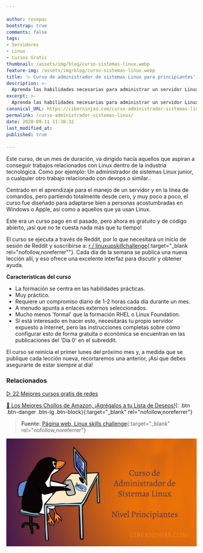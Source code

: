 ```yaml
---

author: rosepac
bootstrap: true
comments: false
tags:
- Servidores
- Linux
- Cursos Gratis
thumbnail: /assets/img/blog/curso-sistemas-linux.webp
feature-img: /assets/img/blog/curso-sistemas-linux.webp
title: '▷ Curso de administrador de sistemas Linux para principiantes'
description: >-
  Aprenda las habilidades necesarias para administrar un servidor Linux remoto desde la línea de comandos.
excerpt: >-
  Aprenda las habilidades necesarias para administrar un servidor Linux remoto desde la línea de comandos.
canonical_URL: https://ciberninjas.com/curso-administrador-sistemas-linux/
permalink: /curso-administrador-sistemas-linux/
date: 2020-09-11 11:38:32
last_modified_at: 
published: true

---
```


Este curso, de un mes de duración, va dirigido hacía aquellos que aspiran a conseguir trabajos relacionados con Linux dentro de la industria tecnológica. Como por ejemplo: Un administrador de sistemas Linux junior, o cualquier otro trabajo relacionado con devops o similar..

Centrado en el aprendizaje para el manejo de un servidor y en la línea de comandos, pero partiendo totalmente desde cero, y muy poco a poco, el curso fue diseñado para adaptarse bien a personas acostumbradas en Windows o Apple, así como a aquellos que ya usan Linux.

Este era un curso pago en el pasado, pero ahora es gratuito y de código abierto, ¡así que no te cuesta nada más que tu tiempo!

El curso se ejecuta a través de Reddit, por lo que necesitará un inicio de sesión de Reddit y suscribirse a: [r / linuxupskillchallenge](https://reddit.com/r/linuxupskillchallenge){:target="_blank rel="nofollow,noreferrer""}. Cada día de la semana se publica una nueva lección allí, y eso ofrece una excelente interfaz para discutir y obtener ayuda.

**Características del curso**

- La formación se centra en las habilidades prácticas.
- Muy práctico.
- Requiere un compromiso diario de 1-2 horas cada día durante un mes.
- A menudo apunta a enlaces externos seleccionados.
- Mucho menos 'formal' que la formación RHEL o Linux Foundation.
- Si está interesado en hacer esto, necesitarás tu propio servidor expuesto a Internet, pero las instrucciones completas sobre cómo configurar esto de forma gratuita o económica se encuentran en las publicaciones del 'Día 0' en el subreddit.

El curso se reinicia el primer lunes del próximo mes y, a medida que se publique cada lección nueva, recortaremos una anterior, ¡Así que debes asegurarte de estar siempre al día!

### **Relacionados** <!-- omit in toc -->

[▷ 22 Mejores cursos gratis de redes](https://ciberninjas.com/cursos-redes/)

[🛒 Los Mejores Chollos de Amazon, ¡Agrégalos a tu Lista de Deseos!](https://www.amazon.es/shop/cibercursos "Los Mejores Chollos de Amazon, Ofertas Flash, Black Monday y Amazon Prime Day"){: .btn .btn-danger .btn-lg .btn-block}{:target="_blank" rel="nofollow,noreferrer"}

> **Fuente**: [Página web, Linux skills challenge](https://www.linuxupskillchallenge.org/ "Página web, Linux skills challenge"){:target="_blank" rel="nofollow,noreferrer"}

![Curso de administrador de sistemas Linux para principiantes](/assets/img/blog/curso-sistemas-linux.webp "Curso de administrador de sistemas Linux para principiantes")